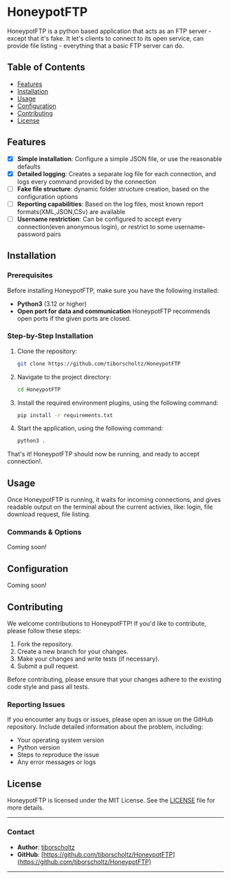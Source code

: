 # HoneypotFTP

HoneypotFTP is a python based application that acts as an FTP server - except that it's fake. It let's clients to connect to its open service, can provide file listing - everything that a basic FTP server can do. 

## Table of Contents

- [Features](#features)
- [Installation](#installation)
- [Usage](#usage)
- [Configuration](#configuration)
- [Contributing](#contributing)
- [License](#license)

## Features

- [x] **Simple installation**: Configure a simple JSON file, or use the reasonable defaults
- [x] **Detailed logging**: Creates a separate log file for each connection, and logs every command provided by the connection
- [ ] **Fake file structure**: dynamic folder structure creation, based on the configuration options
- [ ] **Reporting capabilities**: Based on the log files, most known report formats(XML,JSON,CSv) are available
- [ ] **Username restriction**: Can be configured to accept every connection(even anonymous login), or restrict to some username-password pairs

## Installation

### Prerequisites

Before installing HoneypotFTP, make sure you have the following installed:

- **Python3** (3.12 or higher)
- **Open port for data and communication** HoneypotFTP recommends open ports if the given ports are closed.

### Step-by-Step Installation

1. Clone the repository:

    ```bash
    git clone https://github.com/tiborscholtz/HoneypotFTP
    ```

2. Navigate to the project directory:

    ```bash
    cd HoneypotFTP
    ```

3. Install the required environment plugins, using the following command:

    ```bash
    pip install -r requirements.txt
    ```

4. Start the application, using the following command:

    ```bash
    python3 .
    ```

That's it! HoneypotFTP should now be running, and ready to accept connection!.

## Usage

Once HoneypotFTP is running, it waits for incoming connections, and gives readable output on the terminal about the current activies, like: login, file download request, file listing.

### Commands & Options

Coming soon!

## Configuration

Coming soon!

## Contributing

We welcome contributions to HoneypotFTP! If you'd like to contribute, please follow these steps:

1. Fork the repository.
2. Create a new branch for your changes.
3. Make your changes and write tests (if necessary).
4. Submit a pull request.

Before contributing, please ensure that your changes adhere to the existing code style and pass all tests.

### Reporting Issues

If you encounter any bugs or issues, please open an issue on the GitHub repository. Include detailed information about the problem, including:

- Your operating system version
- Python version
- Steps to reproduce the issue
- Any error messages or logs

## License

HoneypotFTP is licensed under the MIT License. See the [LICENSE](LICENSE) file for more details.

---

### Contact

- **Author**: [tiborscholtz](https://github.com/tiborscholtz)
- **GitHub**: [https://github.com/tiborscholtz/HoneypotFTP](https://github.com/tiborscholtz/HoneypotFTP)

---